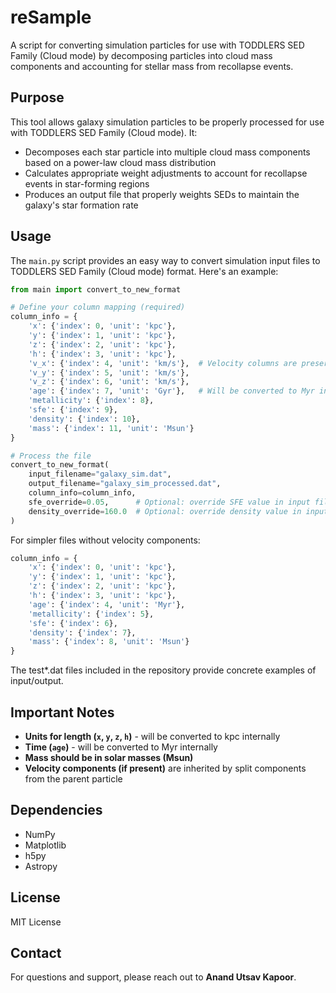 # reSample
A script for converting simulation particles for use with TODDLERS SED Family (Cloud mode) by decomposing particles into cloud mass components and accounting for stellar mass from recollapse events.

## Purpose
This tool allows galaxy simulation particles to be properly processed for use with TODDLERS SED Family (Cloud mode). It:

- Decomposes each star particle into multiple cloud mass components based on a power-law cloud mass distribution
- Calculates appropriate weight adjustments to account for recollapse events in star-forming regions
- Produces an output file that properly weights SEDs to maintain the galaxy's star formation rate

## Usage
The `main.py` script provides an easy way to convert simulation input files to TODDLERS SED Family (Cloud mode) format. Here's an example:

```python
from main import convert_to_new_format

# Define your column mapping (required)
column_info = {
    'x': {'index': 0, 'unit': 'kpc'},
    'y': {'index': 1, 'unit': 'kpc'},
    'z': {'index': 2, 'unit': 'kpc'},
    'h': {'index': 3, 'unit': 'kpc'},
    'v_x': {'index': 4, 'unit': 'km/s'},  # Velocity columns are preserved
    'v_y': {'index': 5, 'unit': 'km/s'},  
    'v_z': {'index': 6, 'unit': 'km/s'},
    'age': {'index': 7, 'unit': 'Gyr'},   # Will be converted to Myr internally
    'metallicity': {'index': 8},
    'sfe': {'index': 9},
    'density': {'index': 10},
    'mass': {'index': 11, 'unit': 'Msun'}
}

# Process the file
convert_to_new_format(
    input_filename="galaxy_sim.dat",
    output_filename="galaxy_sim_processed.dat",
    column_info=column_info,
    sfe_override=0.05,      # Optional: override SFE value in input file
    density_override=160.0  # Optional: override density value in input file
)
```

For simpler files without velocity components:

```python
column_info = {
    'x': {'index': 0, 'unit': 'kpc'},
    'y': {'index': 1, 'unit': 'kpc'},
    'z': {'index': 2, 'unit': 'kpc'},
    'h': {'index': 3, 'unit': 'kpc'},
    'age': {'index': 4, 'unit': 'Myr'},
    'metallicity': {'index': 5},
    'sfe': {'index': 6},
    'density': {'index': 7},
    'mass': {'index': 8, 'unit': 'Msun'}
}
```
The test*.dat files included in the repository provide concrete examples of input/output.

## Important Notes
- **Units for length (`x`, `y`, `z`, `h`)** - will be converted to kpc internally
- **Time (`age`)** - will be converted to Myr internally
- **Mass should be in solar masses (Msun)**
- **Velocity components (if present)** are inherited by split components from the parent particle

## Dependencies
- NumPy  
- Matplotlib  
- h5py  
- Astropy  

## License
MIT License

## Contact
For questions and support, please reach out to **Anand Utsav Kapoor**.

